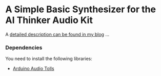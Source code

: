 # A Simple Basic Synthesizer for the AI Thinker Audio Kit

A [detailed description can be found in my blog](https://www.pschatzmann.ch/home/2021/12/17/ai-thinker-audio-kit-building-a-simple-synthesizer-with-the-audiotools-library/) ...

### Dependencies

You need to install the following libraries:

- [Arduino Audio Tolls](https://github.com/pschatzmann/arduino-audio-tools)


